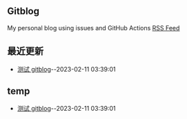 ## Gitblog
My personal blog using issues and GitHub Actions
[RSS Feed](https://raw.githubusercontent.com/weqopy/gitblog/main/feed.xml)
## 最近更新
- [测试 gitblog](https://github.com/weqopy/gitblog/issues/1)--2023-02-11 03:39:01
## temp
- [测试 gitblog](https://github.com/weqopy/gitblog/issues/1)--2023-02-11 03:39:01
